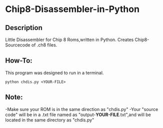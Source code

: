 # Chip8-Disassembler-in-Python

## Description
Little Disassembler for Chip 8 Roms,written in Python.
Creates Chip8-Sourcecode of .ch8 files.


## How-To:
This program was designed to run in a terminal.
 ``` 
 python chdis.py <YOUR-FILE>
 ```

## Note:
-Make sure your ROM is in the same direction as "chdis.py"
-Your "source code" will be in a .txt file named as "output-**YOUR-FILE**.txt",and will be located in the same directory as "chdis.py"


